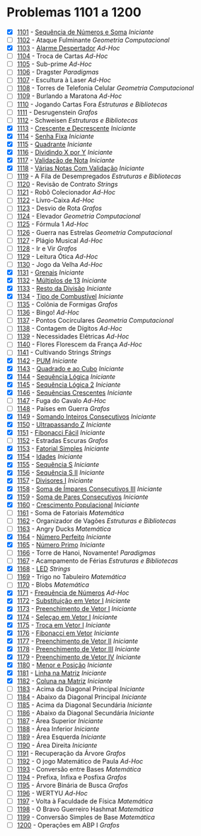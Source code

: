 # Problemas 1101 a 1200

  - [x] [1101](https://www.urionlinejudge.com.br/judge/pt/problems/view/1101) - [Sequência de Números e Soma](https://github.com/potigol/URI-Potigol/blob/master/src/1101-1200/1101.poti) *Iniciante*
  - [ ] [1102](https://www.urionlinejudge.com.br/judge/pt/problems/view/1102) - Ataque Fulminante *Geometria Computacional*
  - [x] [1103](https://www.urionlinejudge.com.br/judge/pt/problems/view/1103) - [Alarme Despertador](https://github.com/potigol/URI-Potigol/blob/master/src/1101-1200/1103.poti) *Ad-Hoc*
  - [ ] [1104](https://www.urionlinejudge.com.br/judge/pt/problems/view/1104) - Troca de Cartas *Ad-Hoc*
  - [ ] [1105](https://www.urionlinejudge.com.br/judge/pt/problems/view/1105) - Sub-prime *Ad-Hoc*
  - [ ] [1106](https://www.urionlinejudge.com.br/judge/pt/problems/view/1106) - Dragster *Paradigmas*
  - [ ] [1107](https://www.urionlinejudge.com.br/judge/pt/problems/view/1107) - Escultura à Laser *Ad-Hoc*
  - [ ] [1108](https://www.urionlinejudge.com.br/judge/pt/problems/view/1108) - Torres de Telefonia Celular *Geometria Computacional*
  - [ ] [1109](https://www.urionlinejudge.com.br/judge/pt/problems/view/1109) - Burlando a Maratona *Ad-Hoc*
  - [ ] [1110](https://www.urionlinejudge.com.br/judge/pt/problems/view/1110) - Jogando Cartas Fora *Estruturas e Bibliotecas*
  - [ ] [1111](https://www.urionlinejudge.com.br/judge/pt/problems/view/1111) - Desrugenstein *Grafos*
  - [ ] [1112](https://www.urionlinejudge.com.br/judge/pt/problems/view/1112) - Schweisen *Estruturas e Bibliotecas*
  - [x] [1113](https://www.urionlinejudge.com.br/judge/pt/problems/view/1113) - [Crescente e Decrescente](https://github.com/potigol/URI-Potigol/blob/master/src/1101-1200/1113.poti) *Iniciante*
  - [x] [1114](https://www.urionlinejudge.com.br/judge/pt/problems/view/1114) - [Senha Fixa](https://github.com/potigol/URI-Potigol/blob/master/src/1101-1200/1114.poti) *Iniciante*
  - [x] [1115](https://www.urionlinejudge.com.br/judge/pt/problems/view/1115) - [Quadrante](https://github.com/potigol/URI-Potigol/blob/master/src/1101-1200/1115.poti) *Iniciante*
  - [x] [1116](https://www.urionlinejudge.com.br/judge/pt/problems/view/1116) - [Dividindo X por Y](https://github.com/potigol/URI-Potigol/blob/master/src/1101-1200/1116.poti) *Iniciante*
  - [x] [1117](https://www.urionlinejudge.com.br/judge/pt/problems/view/1117) - [Validação de Nota](https://github.com/potigol/URI-Potigol/blob/master/src/1101-1200/1117.poti) *Iniciante*
  - [x] [1118](https://www.urionlinejudge.com.br/judge/pt/problems/view/1118) - [Várias Notas Com Validação](https://github.com/potigol/URI-Potigol/blob/master/src/1101-1200/1118.poti) *Iniciante*
  - [ ] [1119](https://www.urionlinejudge.com.br/judge/pt/problems/view/1119) - A Fila de Desempregados *Estruturas e Bibliotecas*
  - [ ] [1120](https://www.urionlinejudge.com.br/judge/pt/problems/view/1120) - Revisão de Contrato *Strings*
  - [ ] [1121](https://www.urionlinejudge.com.br/judge/pt/problems/view/1121) - Robô Colecionador *Ad-Hoc*
  - [ ] [1122](https://www.urionlinejudge.com.br/judge/pt/problems/view/1122) - Livro-Caixa *Ad-Hoc*
  - [ ] [1123](https://www.urionlinejudge.com.br/judge/pt/problems/view/1123) - Desvio de Rota *Grafos*
  - [ ] [1124](https://www.urionlinejudge.com.br/judge/pt/problems/view/1124) - Elevador *Geometria Computacional*
  - [ ] [1125](https://www.urionlinejudge.com.br/judge/pt/problems/view/1125) - Fórmula 1 *Ad-Hoc*
  - [ ] [1126](https://www.urionlinejudge.com.br/judge/pt/problems/view/1126) - Guerra nas Estrelas *Geometria Computacional*
  - [ ] [1127](https://www.urionlinejudge.com.br/judge/pt/problems/view/1127) - Plágio Musical *Ad-Hoc*
  - [ ] [1128](https://www.urionlinejudge.com.br/judge/pt/problems/view/1128) - Ir e Vir *Grafos*
  - [ ] [1129](https://www.urionlinejudge.com.br/judge/pt/problems/view/1129) - Leitura Ótica *Ad-Hoc*
  - [ ] [1130](https://www.urionlinejudge.com.br/judge/pt/problems/view/1130) - Jogo da Velha *Ad-Hoc*
  - [x] [1131](https://www.urionlinejudge.com.br/judge/pt/problems/view/1131) - [Grenais](https://github.com/potigol/URI-Potigol/blob/master/src/1101-1200/1131.poti) *Iniciante*
  - [x] [1132](https://www.urionlinejudge.com.br/judge/pt/problems/view/1132) - [Múltiplos de 13](https://github.com/potigol/URI-Potigol/blob/master/src/1101-1200/1132.poti) *Iniciante*
  - [x] [1133](https://www.urionlinejudge.com.br/judge/pt/problems/view/1133) - [Resto da Divisão](https://github.com/potigol/URI-Potigol/blob/master/src/1101-1200/1133.poti) *Iniciante*
  - [x] [1134](https://www.urionlinejudge.com.br/judge/pt/problems/view/1134) - [Tipo de Combustível](https://github.com/potigol/URI-Potigol/blob/master/src/1101-1200/1134.poti) *Iniciante*
  - [ ] [1135](https://www.urionlinejudge.com.br/judge/pt/problems/view/1135) - Colônia de Formigas *Grafos*
  - [ ] [1136](https://www.urionlinejudge.com.br/judge/pt/problems/view/1136) - Bingo! *Ad-Hoc*
  - [ ] [1137](https://www.urionlinejudge.com.br/judge/pt/problems/view/1137) - Pontos Cocirculares *Geometria Computacional*
  - [ ] [1138](https://www.urionlinejudge.com.br/judge/pt/problems/view/1138) - Contagem de Dígitos *Ad-Hoc*
  - [ ] [1139](https://www.urionlinejudge.com.br/judge/pt/problems/view/1139) - Necessidades Elétricas *Ad-Hoc*
  - [ ] [1140](https://www.urionlinejudge.com.br/judge/pt/problems/view/1140) - Flores Florescem da França *Ad-Hoc*
  - [ ] [1141](https://www.urionlinejudge.com.br/judge/pt/problems/view/1141) - Cultivando Strings *Strings*
  - [x] [1142](https://www.urionlinejudge.com.br/judge/pt/problems/view/1142) - [PUM](https://github.com/potigol/URI-Potigol/blob/master/src/1101-1200/1142.poti) *Iniciante*
  - [x] [1143](https://www.urionlinejudge.com.br/judge/pt/problems/view/1143) - [Quadrado e ao Cubo](https://github.com/potigol/URI-Potigol/blob/master/src/1101-1200/1143.poti) *Iniciante*
  - [x] [1144](https://www.urionlinejudge.com.br/judge/pt/problems/view/1144) - [Sequência Lógica](https://github.com/potigol/URI-Potigol/blob/master/src/1101-1200/1144.poti) *Iniciante*
  - [x] [1145](https://www.urionlinejudge.com.br/judge/pt/problems/view/1145) - [Sequência Lógica 2](https://github.com/potigol/URI-Potigol/blob/master/src/1101-1200/1145.poti) *Iniciante*
  - [x] [1146](https://www.urionlinejudge.com.br/judge/pt/problems/view/1146) - [Sequências Crescentes](https://github.com/potigol/URI-Potigol/blob/master/src/1101-1200/1146.poti) *Iniciante*
  - [ ] [1147](https://www.urionlinejudge.com.br/judge/pt/problems/view/1147) - Fuga do Cavalo *Ad-Hoc*
  - [ ] [1148](https://www.urionlinejudge.com.br/judge/pt/problems/view/1148) - Países em Guerra *Grafos*
  - [x] [1149](https://www.urionlinejudge.com.br/judge/pt/problems/view/1149) - [Somando Inteiros Consecutivos](https://github.com/potigol/URI-Potigol/blob/master/src/1101-1200/1149.poti) *Iniciante*
  - [x] [1150](https://www.urionlinejudge.com.br/judge/pt/problems/view/1150) - [Ultrapassando Z](https://github.com/potigol/URI-Potigol/blob/master/src/1101-1200/1150.poti) *Iniciante*
  - [x] [1151](https://www.urionlinejudge.com.br/judge/pt/problems/view/1151) - [Fibonacci Fácil](https://github.com/potigol/URI-Potigol/blob/master/src/1101-1200/1151.poti) *Iniciante*
  - [ ] [1152](https://www.urionlinejudge.com.br/judge/pt/problems/view/1152) - Estradas Escuras *Grafos*
  - [x] [1153](https://www.urionlinejudge.com.br/judge/pt/problems/view/1153) - [Fatorial Simples](https://github.com/potigol/URI-Potigol/blob/master/src/1101-1200/1153.poti) *Iniciante*
  - [x] [1154](https://www.urionlinejudge.com.br/judge/pt/problems/view/1154) - [Idades](https://github.com/potigol/URI-Potigol/blob/master/src/1101-1200/1154.poti) *Iniciante*
  - [x] [1155](https://www.urionlinejudge.com.br/judge/pt/problems/view/1155) - [Sequência S](https://github.com/potigol/URI-Potigol/blob/master/src/1101-1200/1155.poti) *Iniciante*
  - [x] [1156](https://www.urionlinejudge.com.br/judge/pt/problems/view/1156) - [Sequência S II](https://github.com/potigol/URI-Potigol/blob/master/src/1101-1200/1156.poti) *Iniciante*
  - [x] [1157](https://www.urionlinejudge.com.br/judge/pt/problems/view/1157) - [Divisores I](https://github.com/potigol/URI-Potigol/blob/master/src/1101-1200/1157.poti) *Iniciante*
  - [x] [1158](https://www.urionlinejudge.com.br/judge/pt/problems/view/1158) - [Soma de Ímpares Consecutivos III](https://github.com/potigol/URI-Potigol/blob/master/src/1101-1200/1158.poti) *Iniciante*
  - [x] [1159](https://www.urionlinejudge.com.br/judge/pt/problems/view/1159) - [Soma de Pares Consecutivos](https://github.com/potigol/URI-Potigol/blob/master/src/1101-1200/1159.poti) *Iniciante*
  - [x] [1160](https://www.urionlinejudge.com.br/judge/pt/problems/view/1160) - [Crescimento Populacional](https://github.com/potigol/URI-Potigol/blob/master/src/1101-1200/1160.poti) *Iniciante*
  - [ ] [1161](https://www.urionlinejudge.com.br/judge/pt/problems/view/1161) - Soma de Fatoriais *Matemática*
  - [ ] [1162](https://www.urionlinejudge.com.br/judge/pt/problems/view/1162) - Organizador de Vagões *Estruturas e Bibliotecas*
  - [ ] [1163](https://www.urionlinejudge.com.br/judge/pt/problems/view/1163) - Angry Ducks *Matemática*
  - [x] [1164](https://www.urionlinejudge.com.br/judge/pt/problems/view/1164) - [Número Perfeito](https://github.com/potigol/URI-Potigol/blob/master/src/1101-1200/1164.poti) *Iniciante*
  - [x] [1165](https://www.urionlinejudge.com.br/judge/pt/problems/view/1165) - [Número Primo](https://github.com/potigol/URI-Potigol/blob/master/src/1101-1200/1165.poti) *Iniciante*
  - [ ] [1166](https://www.urionlinejudge.com.br/judge/pt/problems/view/1166) - Torre de Hanoi, Novamente! *Paradigmas*
  - [ ] [1167](https://www.urionlinejudge.com.br/judge/pt/problems/view/1167) - Acampamento de Férias *Estruturas e Bibliotecas*
  - [x] [1168](https://www.urionlinejudge.com.br/judge/pt/problems/view/1168) - [LED](https://github.com/potigol/URI-Potigol/blob/master/src/1101-1200/1168.poti) *Strings*
  - [ ] [1169](https://www.urionlinejudge.com.br/judge/pt/problems/view/1169) - Trigo no Tabuleiro *Matemática*
  - [ ] [1170](https://www.urionlinejudge.com.br/judge/pt/problems/view/1170) - Blobs *Matemática*
  - [x] [1171](https://www.urionlinejudge.com.br/judge/pt/problems/view/1171) - [Frequência de Números](https://github.com/potigol/URI-Potigol/blob/master/src/1101-1200/1171.poti) *Ad-Hoc*
  - [x] [1172](https://www.urionlinejudge.com.br/judge/pt/problems/view/1172) - [Substituição em Vetor I](https://github.com/potigol/URI-Potigol/blob/master/src/1101-1200/1172.poti) *Iniciante*
  - [x] [1173](https://www.urionlinejudge.com.br/judge/pt/problems/view/1173) - [Preenchimento de Vetor I](https://github.com/potigol/URI-Potigol/blob/master/src/1101-1200/1173.poti) *Iniciante*
  - [x] [1174](https://www.urionlinejudge.com.br/judge/pt/problems/view/1174) - [Seleçao em Vetor I](https://github.com/potigol/URI-Potigol/blob/master/src/1101-1200/1174.poti) *Iniciante*
  - [x] [1175](https://www.urionlinejudge.com.br/judge/pt/problems/view/1175) - [Troca em Vetor I](https://github.com/potigol/URI-Potigol/blob/master/src/1101-1200/1175.poti) *Iniciante*
  - [x] [1176](https://www.urionlinejudge.com.br/judge/pt/problems/view/1176) - [Fibonacci em Vetor](https://github.com/potigol/URI-Potigol/blob/master/src/1101-1200/1176.poti) *Iniciante*
  - [x] [1177](https://www.urionlinejudge.com.br/judge/pt/problems/view/1177) - [Preenchimento de Vetor II](https://github.com/potigol/URI-Potigol/blob/master/src/1101-1200/1177.poti) *Iniciante*
  - [x] [1178](https://www.urionlinejudge.com.br/judge/pt/problems/view/1178) - [Preenchimento de Vetor III](https://github.com/potigol/URI-Potigol/blob/master/src/1101-1200/1178.poti) *Iniciante*
  - [x] [1179](https://www.urionlinejudge.com.br/judge/pt/problems/view/1179) - [Preenchimento de Vetor IV](https://github.com/potigol/URI-Potigol/blob/master/src/1101-1200/1179.poti) *Iniciante*
  - [x] [1180](https://www.urionlinejudge.com.br/judge/pt/problems/view/1180) - [Menor e Posição](https://github.com/potigol/URI-Potigol/blob/master/src/1101-1200/1180.poti) *Iniciante*
  - [x] [1181](https://www.urionlinejudge.com.br/judge/pt/problems/view/1181) - [Linha na Matriz](https://github.com/potigol/URI-Potigol/blob/master/src/1101-1200/1181.poti) *Iniciante*
  - [x] [1182](https://www.urionlinejudge.com.br/judge/pt/problems/view/1182) - [Coluna na Matriz](https://github.com/potigol/URI-Potigol/blob/master/src/1101-1200/1182.poti) *Iniciante*
  - [ ] [1183](https://www.urionlinejudge.com.br/judge/pt/problems/view/1183) - Acima da Diagonal Principal *Iniciante*
  - [ ] [1184](https://www.urionlinejudge.com.br/judge/pt/problems/view/1184) - Abaixo da Diagonal Principal *Iniciante*
  - [ ] [1185](https://www.urionlinejudge.com.br/judge/pt/problems/view/1185) - Acima da Diagonal Secundária *Iniciante*
  - [ ] [1186](https://www.urionlinejudge.com.br/judge/pt/problems/view/1186) - Abaixo da Diagonal Secundária *Iniciante*
  - [ ] [1187](https://www.urionlinejudge.com.br/judge/pt/problems/view/1187) - Área Superior *Iniciante*
  - [ ] [1188](https://www.urionlinejudge.com.br/judge/pt/problems/view/1188) - Área Inferior *Iniciante*
  - [ ] [1189](https://www.urionlinejudge.com.br/judge/pt/problems/view/1189) - Área Esquerda *Iniciante*
  - [ ] [1190](https://www.urionlinejudge.com.br/judge/pt/problems/view/1190) - Área Direita *Iniciante*
  - [ ] [1191](https://www.urionlinejudge.com.br/judge/pt/problems/view/1191) - Recuperação da Árvore *Grafos*
  - [ ] [1192](https://www.urionlinejudge.com.br/judge/pt/problems/view/1192) - O jogo Matemático de Paula *Ad-Hoc*
  - [ ] [1193](https://www.urionlinejudge.com.br/judge/pt/problems/view/1193) - Conversão entre Bases *Matemática*
  - [ ] [1194](https://www.urionlinejudge.com.br/judge/pt/problems/view/1194) - Prefixa, Infixa e Posfixa *Grafos*
  - [ ] [1195](https://www.urionlinejudge.com.br/judge/pt/problems/view/1195) - Árvore Binária de Busca *Grafos*
  - [ ] [1196](https://www.urionlinejudge.com.br/judge/pt/problems/view/1196) - WERTYU *Ad-Hoc*
  - [ ] [1197](https://www.urionlinejudge.com.br/judge/pt/problems/view/1197) - Volta à Faculdade de Física *Matemática*
  - [ ] [1198](https://www.urionlinejudge.com.br/judge/pt/problems/view/1198) - O Bravo Guerreiro Hashmat *Matemática*
  - [ ] [1199](https://www.urionlinejudge.com.br/judge/pt/problems/view/1199) - Conversão Simples de Base *Matemática*
  - [ ] [1200](https://www.urionlinejudge.com.br/judge/pt/problems/view/1200) - Operações em ABP I *Grafos*